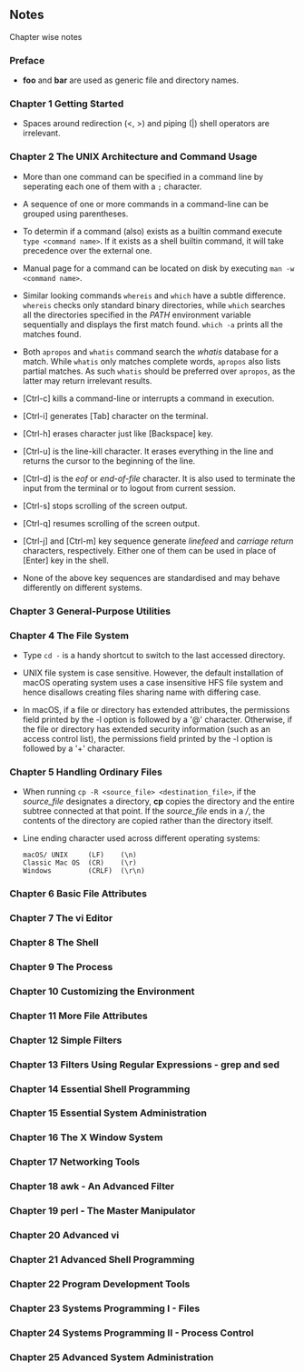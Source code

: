## Notes

Chapter wise notes


### Preface

-   **foo** and **bar** are used as generic file and directory names.


### Chapter 1 Getting Started

-   Spaces around redirection (<, >) and piping (|) shell operators are irrelevant.


### Chapter 2 The UNIX Architecture and Command Usage

-   More than one command can be specified in a command line by seperating each one of them with a `;` character.

-   A sequence of one or more commands in a command-line can be grouped using parentheses.

-   To determin if a command (also) exists as a builtin command execute `type <command name>`. If it exists as a shell builtin command, it will take precedence over the external one.

-   Manual page for a command can be located on disk by executing `man -w <command name>`.

-   Similar looking commands `whereis` and `which` have a subtle difference. `whereis` checks only standard binary directories, while `which` searches all the directories specified in the _PATH_ environment variable sequentially and displays the first match found. `which -a` prints all the matches found.

-   Both `apropos` and `whatis` command search the _whatis_ database for a match. While `whatis` only matches complete words, `apropos` also lists partial matches. As such `whatis` should be preferred over `apropos`, as the latter may return irrelevant results.

-   [Ctrl-c] kills a command-line or interrupts a command in execution.

-   [Ctrl-i] generates [Tab] character on the terminal.

-   [Ctrl-h] erases character just like [Backspace] key.

-   [Ctrl-u] is the line-kill character. It erases everything in the line and returns the cursor to the beginning of the line.

-   [Ctrl-d] is the _eof_ or _end-of-file_ character. It is also used to terminate the input from the terminal or to logout from current session.

-   [Ctrl-s] stops scrolling of the screen output.

-   [Ctrl-q] resumes scrolling of the screen output.

-   [Ctrl-j] and [Ctrl-m] key sequence generate _linefeed_ and _carriage return_ characters, respectively. Either one of them can be used in place of [Enter] key in the shell.

-    None of the above key sequences are standardised and may behave differently on different systems.


### Chapter 3 General-Purpose Utilities


### Chapter 4 The File System

-   Type `cd -` is a handy shortcut to switch to the last accessed directory.

-   UNIX file system is case sensitive. However, the default installation of macOS operating system uses a case insensitive HFS file system and hence disallows creating files sharing name with differing case.

-   In macOS, if a file or directory has extended attributes, the permissions field printed by the -l option is followed by a '@' character.  Otherwise, if the file or directory has extended security information (such as an access control list), the permissions field printed by the -l option is followed by a '+' character.


### Chapter 5 Handling Ordinary Files

-   When running `cp -R <source_file> <destination_file>`, if the _source\_file_ designates a directory, **cp** copies the directory and the entire subtree connected at that point. If the _source\_file_ ends in a _/_, the contents of the directory are copied rather than the directory itself.

-   Line ending character used across different operating systems:  

        macOS/ UNIX     (LF)    (\n)  
        Classic Mac OS  (CR)    (\r)  
        Windows         (CRLF)  (\r\n)


### Chapter 6 Basic File Attributes


### Chapter 7 The vi Editor


### Chapter 8 The Shell


### Chapter 9 The Process


### Chapter 10 Customizing the Environment


### Chapter 11 More File Attributes


### Chapter 12 Simple Filters


### Chapter 13 Filters Using Regular Expressions - grep and sed


### Chapter 14 Essential Shell Programming


### Chapter 15 Essential System Administration


### Chapter 16 The X Window System


### Chapter 17 Networking Tools


### Chapter 18 awk - An Advanced Filter


### Chapter 19 perl - The Master Manipulator


### Chapter 20 Advanced vi


### Chapter 21 Advanced Shell Programming


### Chapter 22 Program Development Tools


### Chapter 23 Systems Programming I - Files


### Chapter 24 Systems Programming II - Process Control


### Chapter 25 Advanced System Administration

